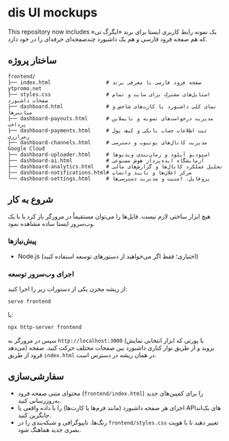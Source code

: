 # dis UI mockups

This repository now includes یک نمونه رابط کاربری ایستا برای برند «ایگرگ تی» که هم صفحه فرود فارسی و هم یک داشبورد چندصفحه‌ای حرفه‌ای را در خود دارد.

## ساختار پروژه

```
frontend/
├── index.html                  # صفحه فرود فارسی با معرفی برند ytpromo.net
├── styles.css                  # استایل‌های مشترک برای سایت و تمام صفحات داشبورد
├── dashboard.html              # نمای کلی داشبورد با کارت‌های شاخص و میانبرها
├── dashboard-payouts.html      # مدیریت درخواست‌های تسویه و تایملاین پرداخت
├── dashboard-payments.html     # ثبت اطلاعات حساب بانکی و کیف پول رمزارزی
├── dashboard-channels.html     # مدیریت کانال‌های یوتیوب و دسترسی Google Cloud
├── dashboard-uploader.html     # استودیو آپلود و زمان‌بندی ویدیوها
├── dashboard-ai.html           # آزمایشگاه ایده‌پرداز هوش مصنوعی
├── dashboard-analytics.html    # تحلیل عملکرد کانال‌ها و گزارش‌های مالی
├── dashboard-notifications.html# مرکز اعلان‌ها و تایید واتساپ
└── dashboard-settings.html     # پروفایل، امنیت و مدیریت دسترسی‌ها
```

## شروع به کار

هیچ ابزار ساختی لازم نیست. فایل‌ها را می‌توان مستقیماً در مرورگر باز کرد یا با یک وب‌سرور ایستا ساده مشاهده نمود.

### پیش‌نیازها

- Node.js (اختیاری؛ فقط اگر می‌خواهید از دستورهای توسعه استفاده کنید)

### اجرای وب‌سرور توسعه

از ریشه مخزن یکی از دستورات زیر را اجرا کنید:

```bash
serve frontend
```

یا:

```bash
npx http-server frontend
```

سپس در مرورگر به `http://localhost:3000` (یا پورتی که ابزار انتخابی نمایش می‌دهد) بروید و از طریق نوار کناری داشبورد بین صفحات مختلف حرکت کنید. صفحه فرود از طریق `index.html` در همان ریشه در دسترس است.

## سفارشی‌سازی

- محتوای متنی صفحه فرود (`frontend/index.html`) را برای کمپین‌های جدید به‌روزرسانی کنید.
- اجزای هر صفحه داشبورد (مانند فرم‌ها یا کارت‌ها) را با داده واقعی یا APIهای بک‌اند جایگزین کنید.
- رنگ‌ها، تایپوگرافی و شبکه‌بندی را در `frontend/styles.css` تغییر دهید تا با هویت بصری جدید هماهنگ شود.
